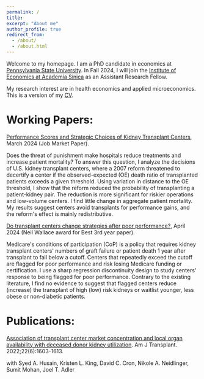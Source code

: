 ```yaml
---
permalink: /
title: 
excerpt: "About me"
author_profile: true
redirect_from: 
  - /about/
  - /about.html
---
```


Welcome to my homepage. I am a PhD candidate in economics at [Pennsylvania State University](https://econ.la.psu.edu/). In Fall 2024, I will join the [Institute of Economics at Academia Sinica](https://www.econ.sinica.edu.tw/4d49b1b1-d551-4956-84a5-6bbf392d8417) as an Assistant Research Fellow.

My research interest are in health economics and applied microeconomics. This is a version of my [CV](http://hanloong7.github.io/files/CV.pdf).

Working Papers: 
======
[Performance Scores and Strategic Choices of Kidney Transplant Centers](http://hanloong7.github.io/files/JMP.pdf), March 2024 (Job Market Paper).

Does the threat of punishment make hospitals reduce treatments and increase patient mortality? To answer this question, I analyze the decisions of U.S. kidney transplant centers, where a 2007 reform threatened to decertify a center if the observed-expected (OE) death ratio of transplanted patients exceeds a given threshold. Using variation in distance to the OE threshold, I show that the reform reduced the probability of transplanting a patient-kidney pair. The reduction is more significant for riskier operations and low-volume centers. I find little change in aggregate patient mortality. My results suggest centers avoid transplants for performance gains, and the reform's effect is mainly redistributive. 
 
 

[Do transplant centers change strategies after poor performance?](http://hanloong7.github.io/files/3rdyearpaper.pdf), April 2024 (Neil Wallace award for Best 3rd year paper).

Medicare's conditions of participation (CoP) is a policy that requires kidney transplant centers' numbers of graft failure or patient death 1 year after transplant to fall below a cutoff. Centers that repeatedly exceed the cutoff  are flagged for poor performance and risk losing Medicare funding or certification.  I use a sharp regression discontinuity design to study centers' response to being flagged for poor performance. Contrary to the existing literature, I find no evidence to suggest that flagged centers reduce (increase) the transplant of high (low) risk kidneys or waitlist younger, less obese or non-diabetic patients. 

Publications: 
======
[Association of transplant center market concentration and local organ availability with deceased donor kidney utilization](https://onlinelibrary.wiley.com/doi/full/10.1111/ajt.17010). Am J Transplant. 2022;22(6):1603-1613.

with Syed A. Husain, Kristen L. King, David C. Cron, Nikole A. Neidlinger, Sumit Mohan, Joel T. Adler


